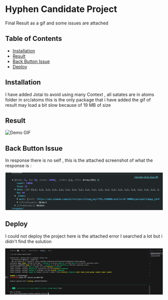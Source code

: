 # Hyphen Candidate Project

Final Result as a gif and some issues are attached 

## Table of Contents

- [Installation](#installation)
- [Result](#result)
- [Back Button Issue](#backbutton)
- [Deploy](#deploy)


## Installation

I have added Jotai to avoid using many Context , all satates are in atoms folder in src/atoms
this is the only package that i have added 
the gif of result may load a bit slow because of 19 MB of size 

## Result
![Demo GIF](assets/final.gif)

## Back Button Issue
In response there is no self , this is the attached screenshot of what the response is : 

![final](assets/Link-issue.png)

## Deploy 
I could not deploy the project here is the attached error 
I searched a lot but i didn't find the solution 

![issue](assets/build-issue.png)